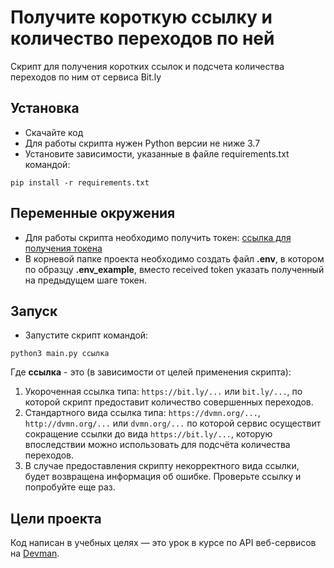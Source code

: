 # Получите короткую ссылку и количество переходов по ней 

Скрипт для получения коротких ссылок и подсчета количества переходов по ним от сервиса Bit.ly  

## Установка

- Скачайте код
- Для работы скрипта нужен Python версии не ниже 3.7
- Установите зависимости, указанные в файле requirements.txt командой:
```
pip install -r requirements.txt
```

## Переменные окружения

- Для работы скрипта необходимо получить токен:
[ссылка для получения токена](https://app.bitly.com/settings/api/)
- В корневой папке проекта необходимо создать файл **.env**, в котором по образцу **.env_example**, вместо received token указать полученный на предыдущем шаге токен.

## Запуск

- Запустите скрипт командой: 
```
python3 main.py ссылка
```
Где **ссылка** - это (в зависимости от целей применения скрипта): 
1. Укороченная ссылка типа: `https://bit.ly/...` или `bit.ly/...`, по которой скрипт предоставит количество
совершенных переходов. 
2. Стандартного вида ссылка типа:  `https://dvmn.org/...`, `http://dvmn.org/...` или `dvmn.org/...` по которой сервис осуществит
сокращение ссылки до вида `https://bit.ly/...`, которую впоследствии можно использовать для подсчёта количества переходов. 
3. В случае предоставления скрипту некорректного вида ссылки, будет возвращена информация об ошибке. Проверьте ссылку и попробуйте еще раз.

## Цели проекта

Код написан в учебных целях — это урок в курсе по API веб-сервисов на [Devman](https://dvmn.org).
